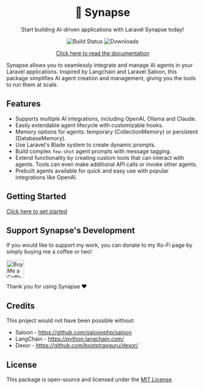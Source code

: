 <div align="center">

# 🧠 Synapse

Start building AI-driven applications with Laravel Synapse today!

![Build Status](https://github.com/use-the-fork/laravel-synapse/actions/workflows/tests.yml/badge.svg)
![Downloads](https://img.shields.io/packagist/dm/use-the-fork/synapse)

[Click here to read the documentation](https://use-the-fork.github.io/synapse/)

</div>

Synapse allows you to seamlessly integrate and manage AI agents in your Laravel applications. Inspired by Langchain and Laravel Saloon, this package simplifies AI agent creation and management, giving you the tools to run them at scale.

## Features

- Supports multiple AI integrations, including OpenAI, Ollama and Claude.
- Easily extendable agent lifecycle with customizable hooks.
- Memory options for agents: temporary (CollectionMemory) or persistent (DatabaseMemory).
- Use Laravel's Blade system to create dynamic prompts.
- Build complex `few-shot` agent prompts with message tagging.
- Extend functionality by creating custom tools that can interact with agents. Tools can even make additional API calls or invoke other agents.
- Prebuilt agents available for quick and easy use with popular integrations like OpenAI.

## Getting Started

[Click here to get started](https://use-the-fork.github.io/synapse/)

## Support Synapse's Development

If you would like to support my work, you can donate to my Ko-Fi page by simply buying me a coffee or two!

<a href='https://ko-fi.com/usethefork' target='_blank'><img height='35' style='border:0px;height:46px;' src='https://az743702.vo.msecnd.net/cdn/kofi3.png?v=0' border='0' alt='Buy Me a Coffee at ko-fi.com' /></a>

Thank you for using Synapse ❤️

## Credits

This project would not have been possible without:

- Saloon - https://github.com/saloonphp/saloon
- LangChain - https://python.langchain.com/
- Dexor - https://github.com/bootstrapguru/dexor/

## License

This package is open-source and licensed under the [MIT License](LICENSE.md).
